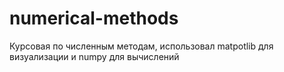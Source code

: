 # numerical-methods
Курсовая по численным методам, использовал matpotlib для визуализации и numpy для вычислений

